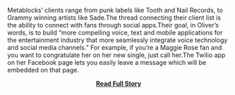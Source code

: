 <p>Metablocks’ clients range from punk labels like Tooth and Nail Records, to Grammy winning artists like Sade.The thread connecting their client list is the ability to connect with fans through social apps.Their goal, in Oliver’s words, is to build “more compelling voice, text and mobile applications for the entertainment industry that more seamlessly integrate voice technology and social media channels.”
 For example, if you’re a Maggie Rose fan and you want to congratulate her on her new single, just call her.The Twilio app on her Facebook page lets you easily leave a message which will be embedded on that page.</p>
<center><p><a href="http://www.twilio.com/blog/2013/03/metablocks-helps-bands-reach-fans-via-social-apps-with-twilio.html" style='padding:25px; font-sze:18px; font-weight: bold;'>Read Full Story</a></p></center>
